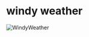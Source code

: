 # windy weather

![WindyWeather](https://user-images.githubusercontent.com/69526660/125188595-eb217980-e251-11eb-9f85-102de6e04df9.gif)

 
